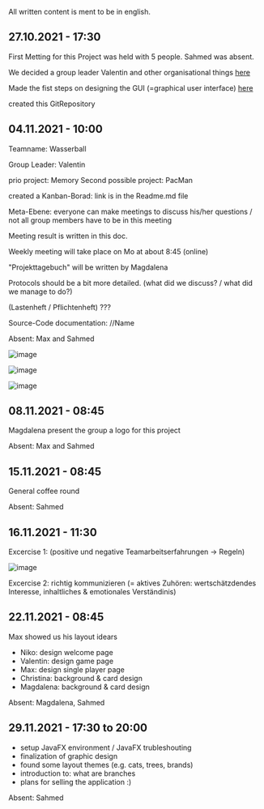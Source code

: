 All written content is ment to be in english.

## 27.10.2021 - 17:30

First Metting for this Project was held with 5 people. Sahmed was absent.

We decided a group leader Valentin and other organisational things 
[here](https://drive.google.com/file/d/1pYRl5bIodgd_bJX-sNuXpd0Cg2oJEoIn/view?usp=sharing)

Made the fist steps on designing the GUI (=graphical user interface)
[here](https://drive.google.com/file/d/1pWu8EJ_MnYO92v3KmSTloXjGKT8_qxuu/view?usp=sharing)

created this GitRepository

## 04.11.2021 - 10:00

Teamname: Wasserball

Group Leader: Valentin

prio project: Memory
Second possible project: PacMan

created a Kanban-Borad: link is in the Readme.md file

Meta-Ebene: everyone can make meetings to discuss his/her questions / not all group members have to be in this meeting

Meeting result is written in this doc.

Weekly meeting will take place on Mo at about 8:45 (online)

"Projekttagebuch" will be written by Magdalena

Protocols should be a bit more detailed. (what did we discuss? / what did we manage to do?)

(Lastenheft / Pflichtenheft) ??? 

Source-Code documentation: //Name

Absent: Max and Sahmed

![image](https://user-images.githubusercontent.com/92077153/140290069-42558e09-9f99-489d-a5ef-74e4a7263eae.png)

![image](https://user-images.githubusercontent.com/92077153/140290083-ebe030a4-65a3-4239-a564-127bbb98a07c.png)

![image](https://user-images.githubusercontent.com/92077153/140292130-28e03f86-e575-4ab0-b6a3-235f6d60a2d3.png)


## 08.11.2021 - 08:45

Magdalena present the group a logo for this project

Absent: Max and Sahmed


## 15.11.2021 - 08:45

General coffee round

Absent: Sahmed

## 16.11.2021 - 11:30

Excercise 1: (positive und negative Teamarbeitserfahrungen -> Regeln)

![image](https://user-images.githubusercontent.com/92077153/141975741-9f76c391-7d77-426f-a710-06a078f58281.png)

Excercise 2: richtig kommunizieren (= aktives Zuhören: wertschätzdendes Interesse, inhaltliches & emotionales Verständinis)

## 22.11.2021 - 08:45

Max showed us his layout idears

- Niko: design welcome page
- Valentin: design game page
- Max: design single player page
- Christina: background & card design
- Magdalena: background & card design

Absent: Magdalena, Sahmed

## 29.11.2021 - 17:30 to 20:00

- setup JavaFX environment / JavaFX trubleshouting
- finalization of graphic design
- found some layout themes (e.g. cats, trees, brands)
- introduction to: what are branches
- plans for selling the application :)

Absent: Sahmed

